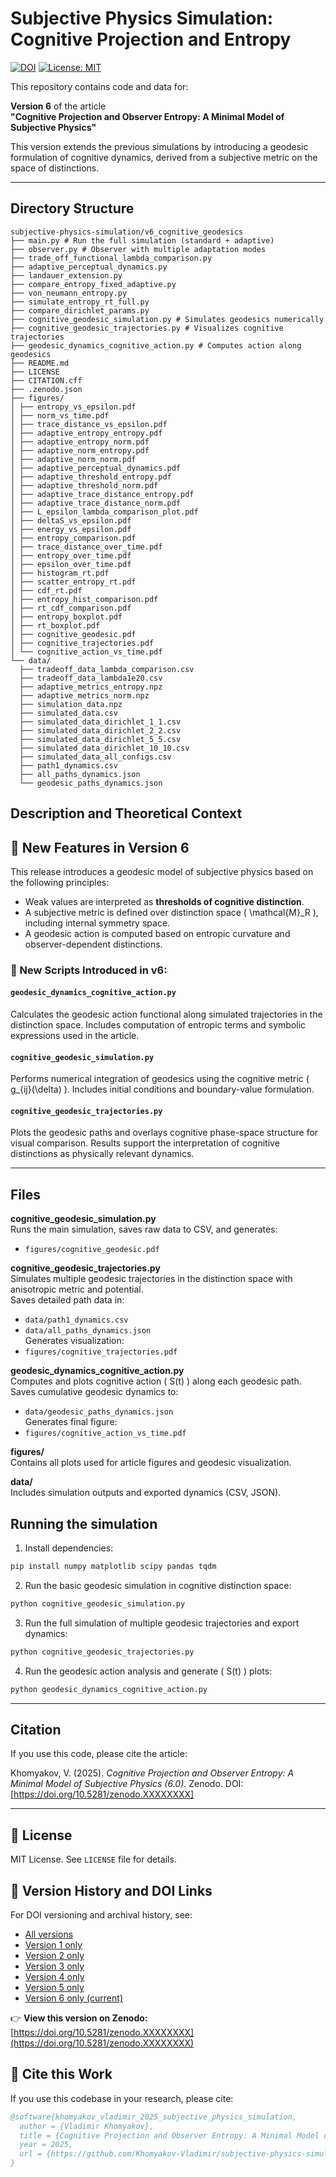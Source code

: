 # Subjective Physics Simulation: Cognitive Projection and Entropy

[![DOI](https://zenodo.org/badge/DOI/10.5281/zenodo.XXXXXXXX.svg)](https://doi.org/10.5281/zenodo.XXXXXXXX)
[![License: MIT](https://img.shields.io/badge/License-MIT-yellow.svg)](LICENSE)

This repository contains code and data for:

**Version 6** of the article  
**"Cognitive Projection and Observer Entropy: A Minimal Model of Subjective Physics"**

This version extends the previous simulations by introducing a geodesic formulation of cognitive dynamics, derived from a subjective metric on the space of distinctions.

---

## Directory Structure

```
subjective-physics-simulation/v6_cognitive_geodesics
├── main.py # Run the full simulation (standard + adaptive)
├── observer.py # Observer with multiple adaptation modes
├── trade_off_functional_lambda_comparison.py
├── adaptive_perceptual_dynamics.py
├── landauer_extension.py
├── compare_entropy_fixed_adaptive.py
├── von_neumann_entropy.py
├── simulate_entropy_rt_full.py
├── compare_dirichlet_params.py
├── cognitive_geodesic_simulation.py # Simulates geodesics numerically
├── cognitive_geodesic_trajectories.py # Visualizes cognitive trajectories
├── geodesic_dynamics_cognitive_action.py # Computes action along geodesics
├── README.md
├── LICENSE
├── CITATION.cff
├── .zenodo.json
├── figures/
│ ├── entropy_vs_epsilon.pdf
│ ├── norm_vs_time.pdf
│ ├── trace_distance_vs_epsilon.pdf
│ ├── adaptive_entropy_entropy.pdf
│ ├── adaptive_entropy_norm.pdf
│ ├── adaptive_norm_entropy.pdf
│ ├── adaptive_norm_norm.pdf
│ ├── adaptive_perceptual_dynamics.pdf
│ ├── adaptive_threshold_entropy.pdf
│ ├── adaptive_threshold_norm.pdf
│ ├── adaptive_trace_distance_entropy.pdf
│ ├── adaptive_trace_distance_norm.pdf
│ ├── L_epsilon_lambda_comparison_plot.pdf
│ ├── deltaS_vs_epsilon.pdf
│ ├── energy_vs_epsilon.pdf
│ ├── entropy_comparison.pdf
│ ├── trace_distance_over_time.pdf
│ ├── entropy_over_time.pdf
│ ├── epsilon_over_time.pdf
│ ├── histogram_rt.pdf
│ ├── scatter_entropy_rt.pdf
│ ├── cdf_rt.pdf
│ ├── entropy_hist_comparison.pdf
│ ├── rt_cdf_comparison.pdf
│ ├── entropy_boxplot.pdf
│ ├── rt_boxplot.pdf
│ ├── cognitive_geodesic.pdf
│ ├── cognitive_trajectories.pdf
│ └── cognitive_action_vs_time.pdf
└── data/
  ├── tradeoff_data_lambda_comparison.csv
  ├── tradeoff_data_lambda1e20.csv
  ├── adaptive_metrics_entropy.npz
  ├── adaptive_metrics_norm.npz
  ├── simulation_data.npz
  ├── simulated_data.csv
  ├── simulated_data_dirichlet_1_1.csv
  ├── simulated_data_dirichlet_2_2.csv
  ├── simulated_data_dirichlet_5_5.csv
  ├── simulated_data_dirichlet_10_10.csv
  ├── simulated_data_all_configs.csv
  ├── path1_dynamics.csv
  ├── all_paths_dynamics.json
  └── geodesic_paths_dynamics.json
```

## Description and Theoretical Context

## 🧠 New Features in Version 6

This release introduces a geodesic model of subjective physics based on the following principles:

- Weak values are interpreted as **thresholds of cognitive distinction**.
- A subjective metric is defined over distinction space \( \mathcal{M}_R \), including internal symmetry space.
- A geodesic action is computed based on entropic curvature and observer-dependent distinctions.

### 🧩 New Scripts Introduced in v6:

#### `geodesic_dynamics_cognitive_action.py`
Calculates the geodesic action functional along simulated trajectories in the distinction space. Includes computation of entropic terms and symbolic expressions used in the article.

#### `cognitive_geodesic_simulation.py`
Performs numerical integration of geodesics using the cognitive metric \( g_{ij}(\delta) \). Includes initial conditions and boundary-value formulation.

#### `cognitive_geodesic_trajectories.py`
Plots the geodesic paths and overlays cognitive phase-space structure for visual comparison. Results support the interpretation of cognitive distinctions as physically relevant dynamics.

---

## Files

**cognitive_geodesic_simulation.py**  
Runs the main simulation, saves raw data to CSV, and generates:  
- `figures/cognitive_geodesic.pdf`

**cognitive_geodesic_trajectories.py**  
Simulates multiple geodesic trajectories in the distinction space with anisotropic metric and potential.  
Saves detailed path data in:  
- `data/path1_dynamics.csv`  
- `data/all_paths_dynamics.json`  
Generates visualization:  
- `figures/cognitive_trajectories.pdf`

**geodesic_dynamics_cognitive_action.py**  
Computes and plots cognitive action \( S(t) \) along each geodesic path.  
Saves cumulative geodesic dynamics to:  
- `data/geodesic_paths_dynamics.json`  
Generates final figure:  
- `figures/cognitive_action_vs_time.pdf`

**figures/**  
Contains all plots used for article figures and geodesic visualization.

**data/**  
Includes simulation outputs and exported dynamics (CSV, JSON).

## Running the simulation

1. Install dependencies:

```bash
pip install numpy matplotlib scipy pandas tqdm
```

2. Run the basic geodesic simulation in cognitive distinction space:

```bash
python cognitive_geodesic_simulation.py
```

3. Run the full simulation of multiple geodesic trajectories and export dynamics:

```bash
python cognitive_geodesic_trajectories.py
```

4. Run the geodesic action analysis and generate \( S(t) \) plots:

```bash
python geodesic_dynamics_cognitive_action.py
```

---

## Citation

If you use this code, please cite the article:

Khomyakov, V. (2025). *Cognitive Projection and Observer Entropy: A Minimal Model of Subjective Physics (6.0)*. Zenodo. DOI: [https://doi.org/10.5281/zenodo.XXXXXXXX]

---

## 📄 License

MIT License. See `LICENSE` file for details.

## 📜 Version History and DOI Links

For DOI versioning and archival history, see:

- [All versions](https://doi.org/10.5281/zenodo.15719389)
- [Version 1 only](https://doi.org/10.5281/zenodo.15719390)
- [Version 2 only](https://doi.org/10.5281/zenodo.15751229)
- [Version 3 only](https://doi.org/10.5281/zenodo.15780239)
- [Version 4 only](https://doi.org/10.5281/zenodo.15813188)
- [Version 5 only](https://doi.org/10.5281/zenodo.15867963)
- [Version 6 only (current)](https://doi.org/10.5281/zenodo.XXXXXXXX)

👉 **View this version on Zenodo:**  
[https://doi.org/10.5281/zenodo.XXXXXXXX](https://doi.org/10.5281/zenodo.XXXXXXXX)

## 📖 Cite this Work

If you use this codebase in your research, please cite:

```bibtex
@software{khomyakov_vladimir_2025_subjective_physics_simulation,
  author = {Vladimir Khomyakov},
  title = {Cognitive Projection and Observer Entropy: A Minimal Model of Subjective Physics},
  year = 2025,
  url = {https://github.com/Khomyakov-Vladimir/subjective-physics-simulation}
}